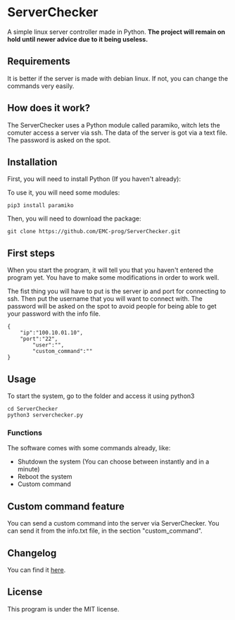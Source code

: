 # ServerChecker

A simple linux server controller made in Python. **The project will remain on hold until newer advice due to it being useless.**

## Requirements

It is better if the server is made with debian linux. If not, you can change the commands very easily.
## How does it work? 

The ServerChecker uses a Python module called paramiko, witch lets the comuter access a server via ssh. The data of the server is got via a text file. The password is asked on the spot.

## Installation

First, you will need to install Python (If you haven't already):


To use it, you will need some modules:

```
pip3 install paramiko
```

Then, you will need to download the package:

```
git clone https://github.com/EMC-prog/ServerChecker.git
```

## First steps

When you start the program, it will tell you that you haven't entered the program yet. You have to make some modifications in order to work well.

The fist thing you will have to put is the server ip and port for connecting to ssh. Then put the username that you will want to connect with. The password will be asked on the spot to avoid people for being able to get your password with the info file.

```
{
	"ip":"100.10.01.10", 
	"port":"22", 
        "user":"", 
        "custom_command":""
}
```



## Usage

To start the system, go to the folder and access it using python3

```
cd ServerChecker
python3 serverchecker.py
```

### Functions

The software comes with some commands already, like:

- Shutdown the system (You can choose between instantly and in a minute)
- Reboot the system
- Custom command

## Custom command feature
You can send a custom command into the server via ServerChecker. You can send it from the info.txt file, in the section "custom_command".

## Changelog
You can find it [here](CHANGELOG.md).



## License

This program is under the MIT license.
